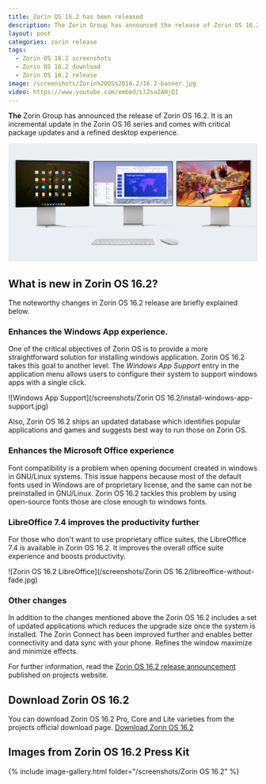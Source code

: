 ```yaml
---
title: Zorin OS 16.2 has been released
description: The Zorin Group has announced the release of Zorin OS 16.2 which updates the packages and improves the desktop experience further.
layout: post
categories: zorin release
tags: 
  - Zorin OS 16.2 screenshots
  - Zorin OS 16.2 download
  - Zorin OS 16.2 release
image: /screenshots/Zorin%20OS%2016.2/16.2-banner.jpg
video: https://www.youtube.com/embed/LlZsaIAHjQI
---
```


**The** Zorin Group has announced the release of Zorin OS 16.2. It is an incremental update in the Zorin OS 16 series and comes with critical package updates and a refined desktop experience.

![Zorin OS 16.2 featured image](/screenshots/Zorin%20OS%2016.2/16.2-banner.jpg)

## What is new in Zorin OS 16.2?

The noteworthy changes in Zorin OS 16.2 release are briefly explained below.

### Enhances the Windows App experience.
One of the critical objectives of Zorin OS is to provide a more straightforward solution for installing windows application. Zorin OS 16.2 takes this goal to another level. The *Windows App Support* entry in the application menu allows users to configure their system to support windows apps with a single click.

![Windows App Support](/screenshots/Zorin OS 16.2/install-windows-app-support.jpg)

Also, Zorin OS 16.2 ships an updated database which identifies popular applications and games and suggests best way to run those on Zorin OS.

### Enhances the Microsoft Office experience
Font compatibility is a problem when opening document created in windows in GNU/Linux systems. This issue happens because most of the default fonts used in Windows are of proprietary license, and the same can not be preinstalled in GNU/Linux. Zorin OS 16.2 tackles this problem by using open-source fonts those are close enough to windows fonts.

### LibreOffice 7.4 improves the productivity further
For those who don't want to use proprietary office suites, the LibreOffice 7.4 is available in Zorin OS 16.2. It improves the overall office suite experience and boosts productivity.

![Zorin OS 16.2 LibreOffice](/screenshots/Zorin OS 16.2/libreoffice-without-fade.jpg)

### Other changes
In addition to the changes mentioned above the Zorin OS 16.2 includes a set of updated applications which reduces the upgrade size once the system is installed.
The Zorin Connect has been improved further and enables better connectivity and data sync with your phone.
Refines the window maximize and minimize effects.

For further information, read the [Zorin OS 16.2 release announcement](https://blog.zorin.com/2022/10/27/zorin-os-16.2-has-landed/) published on projects website.

## Download Zorin OS 16.2
You can download Zorin OS 16.2 Pro, Core and Lite varieties from the projects official download page.
<a href="https://zorin.com/os/download/" class="download">Download Zorin OS 16.2</a>

## Images from Zorin OS 16.2 Press Kit

{% include image-gallery.html folder="/screenshots/Zorin OS 16.2" %}